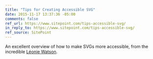 ```yaml
---
title: "Tips for Creating Accessible SVG"
date: 2015-11-17 13:37:36 -05:00
comments: false
ref_url: https://www.sitepoint.com/tips-accessible-svg/
in_reply_to: https://www.sitepoint.com/tips-accessible-svg/
ref_source: SitePoint
---
```


An excellent overview of how to make SVGs more accessible, from the incredible [Léonie Watson](https://twitter.com/leoniewatson).